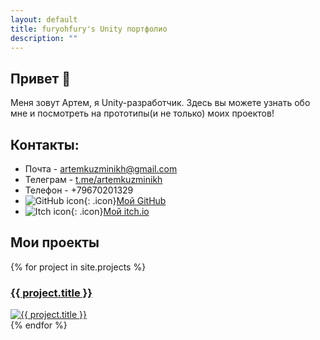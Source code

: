 ```yaml
---
layout: default
title: furyohfury's Unity портфолио
description: ""
---
```


## Привет 👋
Меня зовут Артем, я Unity-разработчик.
Здесь вы можете узнать обо мне и посмотреть на прототипы(и не только) моих проектов!
## Контакты:
- Почта - [artemkuzminikh@gmail.com](mailto:artemkuzminikh@gmail.com)
- Телеграм - [t.me/artemkuzminikh](https://t.me/artemkuzminikh)
- Телефон - +79670201329
- ![GitHub icon](https://github.githubassets.com/favicons/favicon.svg){: .icon}[Мой GitHub](https://github.com/furyohfury)  
- ![Itch icon](https://static.itch.io/images/itchio-textless-black.svg){: .icon}[Мой itch.io](https://furyohfury.itch.io/)


## Мои проекты  
<div class="game-grid">
{% for project in site.projects %}
  <div class="game-card">
    <h3><a href="{{ project.url | relative_url }}">{{ project.title }}</a></h3>
    <a href="{{ project.url | relative_url }}">
        <img src="{{ project.image | relative_url }}" alt="{{ project.title }}" class="project-image" />
    </a>
    <!-- <img src="{{ project.image | relative_url }}" alt="{{ project.title }}" class="project-image"> -->
  </div>
{% endfor %}
</div>
